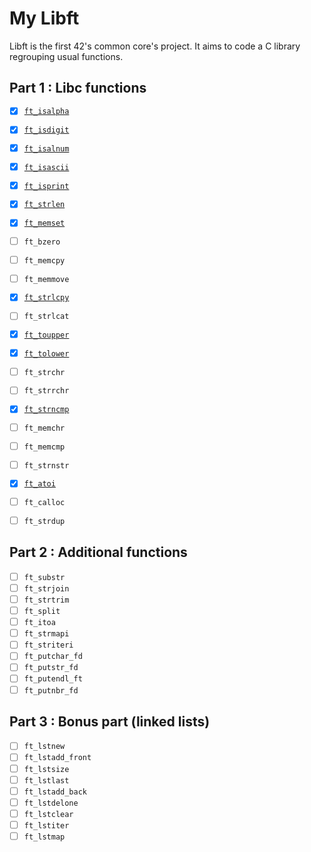 # My Libft

Libft is the first 42's common core's project. It aims to code a C library regrouping usual functions.

## Part 1 : Libc functions

- [x] [`ft_isalpha`](/library/ft_isalpha.c)
- [x] [`ft_isdigit`](/library/ft_isdigit.c)
- [x] [`ft_isalnum`](/library/ft_isalnum.c)
- [x] [`ft_isascii`](/library/ft_isascii.c)
- [x] [`ft_isprint`](/library/ft_isprint.c)
- [x] [`ft_strlen`](/library/ft_strlen.c)
- [x] [`ft_memset`](/library/ft_memset.c)
- [ ] `ft_bzero`
- [ ] `ft_memcpy`
- [ ] `ft_memmove`
- [x] [`ft_strlcpy`](/library/ft_strlcpy.c)
- [ ] `ft_strlcat`
- [x] [`ft_toupper`](/library/ft_toupper.c)
- [x] [`ft_tolower`](/library/ft_tolower.c)
- [ ] `ft_strchr`
- [ ] `ft_strrchr`
- [x] [`ft_strncmp`](/library/ft_strncmp.c)
- [ ] `ft_memchr`
- [ ] `ft_memcmp`
- [ ] `ft_strnstr`
- [x] [`ft_atoi`](/library/ft_atoi.c)

- [ ] `ft_calloc`
- [ ] `ft_strdup`

## Part 2 : Additional functions

- [ ] `ft_substr`
- [ ] `ft_strjoin`
- [ ] `ft_strtrim`
- [ ] `ft_split`
- [ ] `ft_itoa`
- [ ] `ft_strmapi`
- [ ] `ft_striteri`
- [ ] `ft_putchar_fd`
- [ ] `ft_putstr_fd`
- [ ] `ft_putendl_ft`
- [ ] `ft_putnbr_fd`

## Part 3 : Bonus part (linked lists)

- [ ] `ft_lstnew`
- [ ] `ft_lstadd_front`
- [ ] `ft_lstsize`
- [ ] `ft_lstlast`
- [ ] `ft_lstadd_back`
- [ ] `ft_lstdelone`
- [ ] `ft_lstclear`
- [ ] `ft_lstiter`
- [ ] `ft_lstmap`
